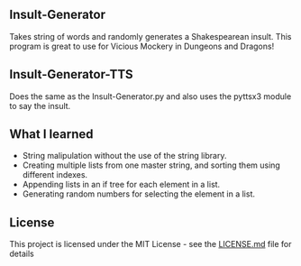 ## Insult-Generator
Takes string of words and randomly generates a Shakespearean insult. This program is great to use for Vicious Mockery in Dungeons and Dragons!

## Insult-Generator-TTS
Does the same as the Insult-Generator.py and also uses the pyttsx3 module to say the insult.

## What I learned
* String malipulation without the use of the string library.
* Creating multiple lists from one master string, and sorting them using different indexes.
* Appending lists in an if tree for each element in a list.
* Generating random numbers for selecting the element in a list.

## License
This project is licensed under the MIT License - see the [LICENSE.md](LICENSE.md) file for details
